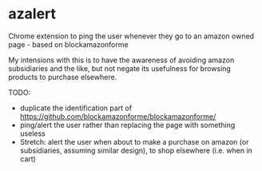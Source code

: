 # azalert
Chrome extension to ping the user whenever they go to an amazon owned page - based on blockamazonforme

My intensions with this is to have the awareness of avoiding amazon subsidiaries and the like, but not negate its usefulness for browsing products to purchase elsewhere.

TODO:
- duplicate the identification part of https://github.com/blockamazonforme/blockamazonforme/
- ping/alert the user rather than replacing the page with something useless
- Stretch: alert the user when about to make a purchase on amazon (or subsidiaries, assuming similar design), to shop elsewhere (i.e. when in cart)
